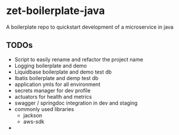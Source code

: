 # zet-boilerplate-java
A boilerplate repo to quickstart development of a microservice in java


## TODOs
 - Script to easily rename and refactor the project name 
 - Logging boilerplate and demo
 - Liquidbase boilerplate and demo test db
 - Ibatis boilerplate and demp test db
 - application ymls for all environment
 - secrets manager for dev profile
 - actuators for health and metrics
 - swagger / springdoc integration in dev and staging
 - commonly used libraries
      - jackson 
      - aws-sdk
 - 
